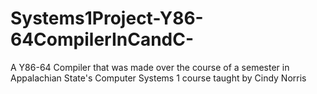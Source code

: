 # Systems1Project-Y86-64CompilerInCandC-
A Y86-64 Compiler that was made over the course of a semester in Appalachian State's Computer Systems 1 course taught by Cindy Norris  
